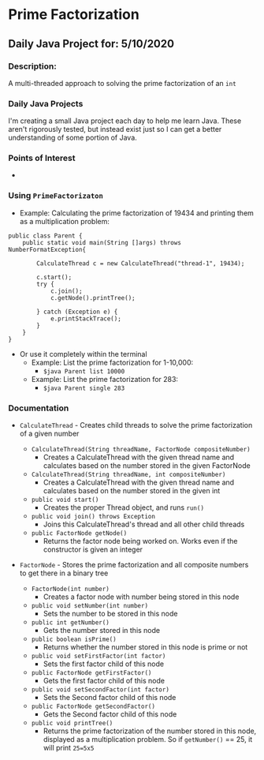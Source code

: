 # Prime Factorization
## Daily Java Project for: 5/10/2020

### Description:
A multi-threaded approach to solving the prime factorization of an `int`

### Daily Java Projects
I'm creating a small Java project each day to help me learn Java. These aren't rigorously tested, but instead exist just so I can get a better understanding of some portion of Java.

### Points of Interest

+ 

### Using `PrimeFactorizaton`
+ Example: Calculating the prime factorization of 19434 and printing them as a multiplication problem:

```
public class Parent {
    public static void main(String []args) throws NumberFormatException{

        CalculateThread c = new CalculateThread("thread-1", 19434);

        c.start();
        try {
            c.join();
            c.getNode().printTree();

        } catch (Exception e) {
            e.printStackTrace();
        }           
    }
}
```
+ Or use it completely within the terminal
    + Example: List the prime factorization for 1-10,000:
        + `$java Parent list 10000`
    + Example: List the prime factorization for 283:
        + `$java Parent single 283`

### Documentation

+ `CalculateThread` - Creates child threads to solve the prime factorization of a given number

    + `CalculateThread(String threadName, FactorNode compositeNumber)`
        + Creates a CalculateThread with the given thread name and calculates based on the number stored in the given FactorNode
    + `CalculateThread(String threadName, int compositeNumber)`
        + Creates a CalculateThread with the given thread name and calculates based on the number stored in the given int
    + `public void start()`
        + Creates the proper Thread object, and runs `run()`
    + `public void join() throws Exception`
        + Joins this CalculateThread's thread and all other child threads
    + `public FactorNode getNode()`
        + Returns the factor node being worked on. Works even if the constructor is given an integer

+ `FactorNode` - Stores the prime factorization and all composite numbers to get there in a binary tree
    
    + `FactorNode(int number)`
        + Creates a factor node with number being stored in this node
    + `public void setNumber(int number)`
        + Sets the number to be stored in this node
    + `public int getNumber()`
        + Gets the number stored in this node
    + `public boolean isPrime()`
        + Returns whether the number stored in this node is prime or not
    + `public void setFirstFactor(int factor)`
        + Sets the first factor child of this node
    + `public FactorNode getFirstFactor()`
        + Gets the first factor child of this node
    + `public void setSecondFactor(int factor)`
        + Sets the Second factor child of this node
    + `public FactorNode getSecondFactor()`
        + Gets the Second factor child of this node
    + `public void printTree()`
        + Returns the prime factorization of the number stored in this node, displayed as a multiplication problem. So if `getNumber()` == 25, it will print `25=5x5`

